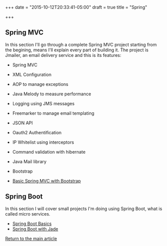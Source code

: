 +++
date = "2015-10-12T20:33:41-05:00"
draft = true
title = "Spring"

+++

## Spring MVC

In this section I'll go through a complete Spring MVC project starting from the begining, means I'll explain every part of building it. The project is Jmailer, an email delivery service and this is its features:

* Spring MVC
* XML Configuration
* AOP to manage exceptions
* Java Melody to measure performance
* Logging using JMS messages
* Freemarker to manage email templating
* JSON API
* Oauth2 Authentification
* IP Whitelist using interceptors
* Command validation with hibernate
* Java Mail library
* Bootstrap

* [Basic Spring MVC with Bootstrap](/techtalk/spring_mvc)

## Spring Boot

In this section I will cover small projects I'm doing using Spring Boot, what is called micro services.

* [Spring Boot Basics](/techtalk/spring_boot)
* [Spring Boot with Jade](/techtalk/spring_boot_jade)

[Return to the main article](/techtalk/techtalks)
